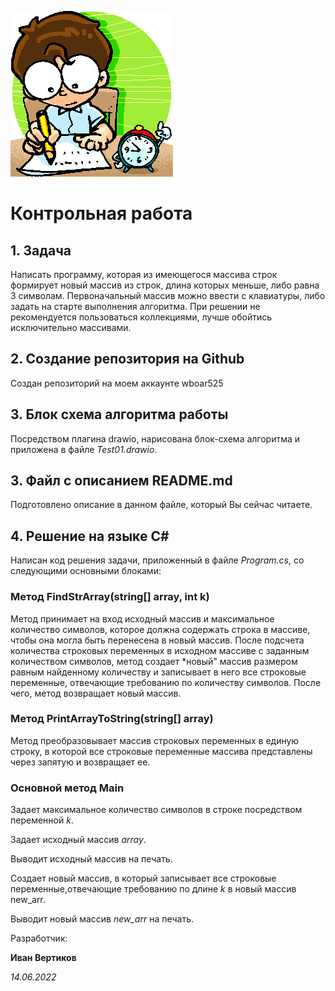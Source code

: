 ![Test_logo](test.gif)
# Контрольная работа
## 1. Задача
Написать программу, которая из имеющегося массива строк формирует новый массив из строк, длина которых меньше, либо равна 3 символам. Первоначальный массив можно ввести с клавиатуры, либо задать на старте выполнения алгоритма. 
При решении не рекомендуется пользоваться коллекциями, лучше обойтись исключительно массивами.

## 2. Создание репозитория на Github
Создан репозиторий на моем аккаунте wboar525

## 3. Блок схема алгоритма работы
Посредством плагина drawio, нарисована блок-схема алгоритма и приложена в файле *Test01.drawio*.

## 3. Файл с описанием README.md
Подготовлено описание в данном файле, который Вы сейчас читаете.

## 4. Решение на языке C#
Написан код решения задачи, приложенный в файле *Program.cs*, со следующими основными блоками:

### **Метод FindStrArray(string[] array, int k)**
Метод принимает на вход исходный массив и максимальное количество символов, которое должна содержать строка в массиве, чтобы она могла быть перенесена в новый массив. После подсчета количества строковых переменных в исходном массиве с заданным количеством символов, метод создает *новый" массив размером равным найденному количеству и записывает в него все строковые переменные, отвечающие требованию по количеству символов. После чего, метод возвращает новый массив.

### **Метод PrintArrayToString(string[] array)**
Метод преобразовывает массив строковых переменных в единую строку, в которой все строковые переменные массива представлены через запятую и возвращает ее.

### **Основной метод Main**
Задает максимальное количество символов в строке посредством переменной *k*.

Задает исходный массив *array*.

Выводит исходный массив на печать.

Создает новый массив, в который записывает все строковые переменные,отвечающие требованию по длине *k* в новый массив new_arr.

Выводит новый массив *new_arr* на печать.




Разработчик:

**Иван Вертиков**

*14.06.2022*